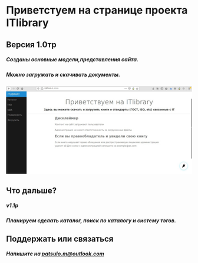 # Приветстуем на странице проекта ITlibrary 

## Версия 1.0тр
##### Созданы основные модели,представления сайта.
##### Можно загружать и скачивать документы.
![example](/main.jpg)
## Что дальше?
##### v1.1р
##### Планируем сделать каталог, поиск по каталогу и систему тэгов.


## Поддержать или связаться
##### Напишите на patsulo.m@outlook.com
